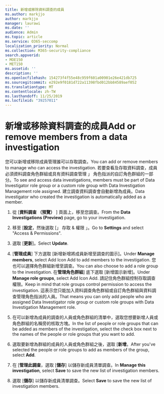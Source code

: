 ```yaml
---
title: 新增或移除資料調查的成員
ms.author: markjjo
author: markjjo
manager: laurawi
ms.date: ''
audience: Admin
ms.topic: article
ms.service: O365-seccomp
localization_priority: Normal
ms.collection: M365-security-compliance
search.appverid:
- MOE150
- MET150
ms.assetid: ''
description: ''
ms.openlocfilehash: 154273f4f55e48c959f601a00901e26e421db725
ms.sourcegitcommit: e292e9f0181d722a11398fbd012bb84589aef052
ms.translationtype: MT
ms.contentlocale: zh-TW
ms.lasthandoff: 11/25/2019
ms.locfileid: "39257011"
---
```

# <a name="add-or-remove-members-from-a-data-investigation"></a><span data-ttu-id="763c8-102">新增或移除資料調查的成員</span><span class="sxs-lookup"><span data-stu-id="763c8-102">Add or remove members from a data investigation</span></span>

<span data-ttu-id="763c8-103">您可以新增或移除成員管理誰可以存取調查。</span><span class="sxs-lookup"><span data-stu-id="763c8-103">You can add or remove members to manage who can access the investigation.</span></span> <span data-ttu-id="763c8-104">若要查看及存取資料調查，成員必須資料調查角色群組或具有資料調查管理 」 角色指派的自訂角色群組的一部分。</span><span class="sxs-lookup"><span data-stu-id="763c8-104">To see and access data investigations, members must be part of Data Investigator role group or a custom role group with Data Investigation Management role assigned.</span></span> <span data-ttu-id="763c8-105">建立調查資料調查會自動新增為成員。</span><span class="sxs-lookup"><span data-stu-id="763c8-105">Data investigator who created the investigation is automatically added as a member.</span></span>

1. <span data-ttu-id="763c8-106">從 [**資料調查 （預覽）** ] 頁面上，移至您調查。</span><span class="sxs-lookup"><span data-stu-id="763c8-106">From the **Data Investigations (Preview)** page, go to your investigation.</span></span>

2. <span data-ttu-id="763c8-107">移至 [**設定**，然後選取 [」 存取 & 權限 」。</span><span class="sxs-lookup"><span data-stu-id="763c8-107">Go to **Settings** and select "Access & Permissions".</span></span>
 
3. <span data-ttu-id="763c8-108">選取 [**更新**]。</span><span class="sxs-lookup"><span data-stu-id="763c8-108">Select **Update**.</span></span>
 
4. <span data-ttu-id="763c8-109">[**管理成員**] 下方選取 [新增新增將成員新增至調查的圖示]。</span><span class="sxs-lookup"><span data-stu-id="763c8-109">Under **Manage members**, select Add Icon Add to add members to the investigation.</span></span> <span data-ttu-id="763c8-110">您也可以選擇角色群組新增至調查。</span><span class="sxs-lookup"><span data-stu-id="763c8-110">You can also choose to add a role group to the investigation.</span></span> <span data-ttu-id="763c8-111">在**管理角色群組**] 底下選取 [新增圖示新增]。</span><span class="sxs-lookup"><span data-stu-id="763c8-111">Under **Manage role groups**, select Add Icon Add.</span></span> 
     <span data-ttu-id="763c8-112">請記住角色群組控制存取調查權限。</span><span class="sxs-lookup"><span data-stu-id="763c8-112">Keep in mind that role groups control permission to access the investigation.</span></span> <span data-ttu-id="763c8-113">這表示您只能加入資料調查角色群組或自訂角色群組與資料調查管理角色指派的人員。</span><span class="sxs-lookup"><span data-stu-id="763c8-113">That means you can only add people who are assigned Data Investigator role group or custom role groups with Data Investigation Management role.</span></span>
 
5. <span data-ttu-id="763c8-114">在可以新增為成員的調查的人員或角色群組的清單中，選取您想要新增人員或角色群組的名稱旁的核取方塊。</span><span class="sxs-lookup"><span data-stu-id="763c8-114">In the list of people or role groups that can be added as members of the investigation, select the check box next to the names of the people or role groups that you want to add.</span></span>

6. <span data-ttu-id="763c8-115">選取要新增為群組的成員的人員或角色群組之後，選取 [**新增**。</span><span class="sxs-lookup"><span data-stu-id="763c8-115">After you've selected the people or role groups to add as members of the group, select **Add**.</span></span>

7. <span data-ttu-id="763c8-116">在 [**管理此調查**，選取 [**儲存**] 以儲存新成員清單調查。</span><span class="sxs-lookup"><span data-stu-id="763c8-116">In **Manage this investigation**, select **Save** to save the new list of investigation members.</span></span>

8. <span data-ttu-id="763c8-117">選取 [**儲存**] 以儲存新成員清單調查。</span><span class="sxs-lookup"><span data-stu-id="763c8-117">Select **Save** to save the new list of investigation members.</span></span>
